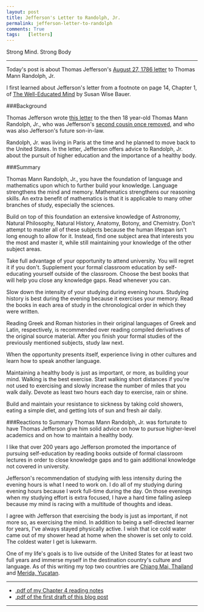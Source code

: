 ```yaml
---
layout: post
title: Jefferson's Letter to Randolph, Jr. 
permalink: jefferson-letter-to-randolph
comments: True
tags:   [letters]
---
```


Strong Mind. Strong Body<!--excerpt-->

-----

Today's post is about Thomas Jefferson's [August 27, 1786 letter](https://en.wikisource.org/wiki/Letter_to_Thomas_Mann_Randolph,_Jr._-_August_27,_1786) to Thomas Mann Randolph, Jr. 

I first learned about Jefferson's letter from a footnote on page 14, Chapter 1, of [The Well-Educated Mind](http://www.amazon.com/gp/product/0393050947/ref=as_li_qf_sp_asin_il_tl?ie=UTF8&camp=1789&creative=9325&creativeASIN=0393050947&linkCode=as2&tag=6767151-20&linkId=DLLLQ6NYPWZMLZ7A) by Susan Wise Bauer.

###Background

Thomas Jefferson wrote [this letter](https://en.wikisource.org/wiki/Letter_to_Thomas_Mann_Randolph,_Jr._-_August_27,_1786) to the then 18 year-old Thomas Mann Randolph, Jr., who was Jefferson's [second cousin once removed](http://lifehacker.com/second-cousins-once-removed-and-more-explained-in-1661572056), and who was also Jefferson's future son-in-law.

Randolph, Jr. was living in Paris at the time and he planned to move back to the United States. In the letter, Jefferson offers advice to Randolph, Jr. about the pursuit of higher education and the importance of a healthy body.

###Summary

Thomas Mann Randolph, Jr., you have the foundation of language and mathematics upon which to further build your knowledge. Language strengthens the mind and memory. Mathematics strengthens our reasoning skills. An extra benefit of mathematics is that it is applicable to many other branches of study, especially the sciences.

Build on top of this foundation an extensive knowledge of Astronomy, Natural Philosophy, Natural History, Anatomy, Botony, and Chemistry. Don't attempt to master all of these subjects because the human lifespan isn't long enough to allow for it. Instead, find one subject area that interests you the most and master it, while still maintaining your knowledge of the other subject areas.

Take full advantage of your opportunity to attend university. You will regret it if you don't. Supplement your formal classroom education by self-educating yourself outside of the classroom. Choose the best books that will help you close any knowledge gaps. Read whenever you can.

Slow down the intensity of your studying during evening hours. Studying history is best during the evening because it exercises your memory. Read the books in each area of study in the chronological order in which they were written.

Reading Greek and Roman histories in their original languages of Greek and Latin, respectively, is recommended over reading compiled derivatives of the original source material. After you finish your formal studies of the previously mentioned subjects, study law next.

When the opportunity presents itself, experience living in other cultures and learn how to speak another language.

Maintaining a healthy body is just as important, or more, as building your mind. Walking is the best exercise. Start walking short distances if you're not used to exercising and slowly increase the number of miles that you walk daily. Devote as least two hours each day to exercise, rain or shine.

Build and maintain your resistance to sickness by taking cold showers, eating a simple diet, and getting lots of sun and fresh air daily.

###Reactions to Summary
Thomas Mann Randolph, Jr. was fortunate to have Thomas Jefferson give him solid advice on how to pursue higher-level academics and on how to maintain a healthy body.

I like that over 200 years ago Jefferson promoted the importance of pursuing self-education by reading books outside of formal classroom lectures in order to close knowledge gaps and to gain additional knowledge not covered in university.

Jefferson's recommendation of studying with less intensity during the evening hours is what I need to work on. I do all of my studying during evening hours because I work full-time during the day. On those evenings when my studying effort is extra focused, I have a hard time falling asleep because my mind is racing with a multitude of thoughts and ideas.

I agree with Jefferson that exercising the body is just as important, if not more so, as exercising the mind. In addition to being a self-directed learner for years, I've always stayed physically active. I wish that ice cold water came out of my shower head at home when the shower is set only to cold. The coldest water I get is lukewarm.

One of my life's goals is to live outside of the United States for at least two full years and immerse myself in the destination country's culture and language. As of this writing my top two countries are [Chiang Mai, Thailand](https://en.wikipedia.org/wiki/Chiang_Mai) and [Merida, Yucatan](https://en.wikipedia.org/wiki/M%C3%A9rida,_Yucat%C3%A1n).

-----

* [.pdf of my Chapter 4 reading notes](/pdf/speeches-and-letters/24Sep2015-jefferson-to-randolph-notes.pdf)
* [.pdf of the first draft of this blog post](/pdf/speeches-and-letters/24Sep2015-jefferson-to-randolph-first-draft.pdf)

-----
